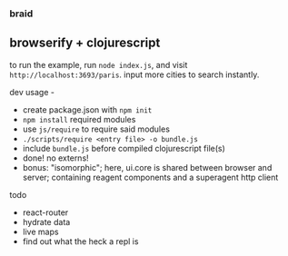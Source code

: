 ### braid


## browserify + clojurescript

to run the example, run `node index.js`, and visit `http://localhost:3693/paris`. input more cities to search instantly.


dev usage - 

- create package.json with `npm init`
- `npm install` required modules 
- use `js/require` to require said modules
- `./scripts/require <entry file> -o bundle.js`
- include `bundle.js` before compiled clojurescript file(s)
- done! no externs!
- bonus: "isomorphic"; here, ui.core is shared between browser and server; containing reagent components and a superagent http client



todo

- react-router
- hydrate data 
- live maps 
- find out what the heck a repl is 